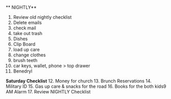 
** NIGHTLY**
1. Review old nightly checklist
2. Delete emails
3. check mail
4. take out trash
5. Dishes
6. Clip Board
7. load up care
8. change clothes
9. brush teeth
10. car keys, wallet, phone > top drawer
11. Benedryl

**Saturday Checklist**
12. Money for church
13. Brunch Reservations
14. Military ID
15. Gas up care & snacks for the road
16. Books for the both kids9 AM Alarm
17. Review NIGHTLY Checklist

